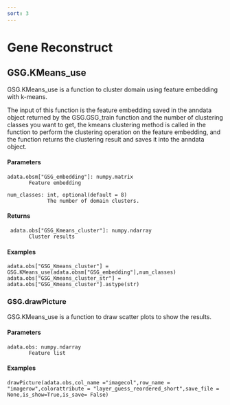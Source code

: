 ```yaml
---
sort: 3
---
```


# Gene Reconstruct

## GSG.KMeans_use

GSG.KMeans_use is a function to cluster domain using feature embedding with k-means.

The input of this function is the feature embedding saved in the anndata object returned by the GSG.GSG_train function and the number of clustering classes you want to get, the kmeans clustering method is called in the function to perform the clustering operation on the feature embedding, and the function returns the clustering result and saves it into the anndata object.

#### Parameters

```
adata.obsm["GSG_embedding"]: numpy.matrix
       Feature embedding 

num_classes: int, optional(default = 8)
             The number of domain clusters.
```

#### Returns

```
 adata.obs["GSG_Kmeans_cluster"]: numpy.ndarray
       Cluster results
```

#### Examples

```
adata.obs["GSG_Kmeans_cluster"] = GSG.KMeans_use(adata.obsm["GSG_embedding"],num_classes)
adata.obs["GSG_Kmeans_cluster_str"] = adata.obs["GSG_Kmeans_cluster"].astype(str)
```

### GSG.drawPicture
GSG.KMeans_use is a function to draw scatter plots to show the results.

#### Parameters

```
adata.obs: numpy.ndarray
       Feature list

```


#### Examples

```
drawPicture(adata.obs,col_name ="imagecol",row_name = "imagerow",colorattribute = "layer_guess_reordered_short",save_file = None,is_show=True,is_save= False)
```
